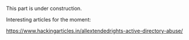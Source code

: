 This part is under construction.

Interesting articles for the moment:

https://www.hackingarticles.in/allextendedrights-active-directory-abuse/
